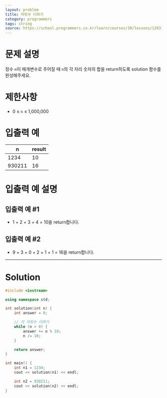 ```yaml
---
layout: problem
title: 자릿수 더하기
category: programmers
tags: string
source: https://school.programmers.co.kr/learn/courses/30/lessons/12931
---
```


# 문제 설명

정수 `n`이 매개변수로 주어질 때 `n`의 각 자리 숫자의 합을 return하도록 solution 함수를 완성해주세요.

# 제한사항

- 0 ≤ `n` ≤ 1,000,000

# 입출력 예

| n | result |
| --- | --- |
| 1234 | 10 |
| 930211 | 16 |

# 입출력 예 설명

## 입출력 예 #1

- 1 + 2 + 3 + 4 = 10을 return합니다.

## 입출력 예 #2

- 9 + 3 + 0 + 2 + 1 + 1 = 16을 return합니다.

---

# Solution

```cpp
#include <iostream>

using namespace std;

int solution(int n) {
    int answer = 0;

    // 각 자릿수 더하기
    while (n > 0) {
        answer += n % 10;
        n /= 10;
    }

    return answer;
}

int main() {
    int n1 = 1234;
    cout << solution(n1) << endl;

    int n2 = 930211;
    cout << solution(n2) << endl;
}
```
